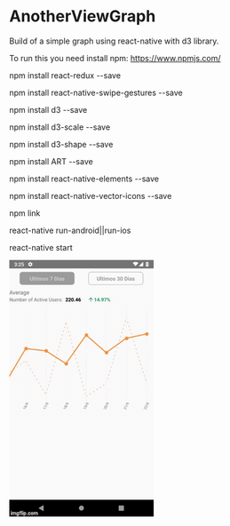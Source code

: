 # AnotherViewGraph

Build of a simple graph using react-native with d3 library.

To run this you need install npm: https://www.npmjs.com/

npm install react-redux --save

npm install react-native-swipe-gestures --save

npm install d3 --save

npm install d3-scale --save

npm install d3-shape --save

npm install ART --save

npm install react-native-elements --save

npm install react-native-vector-icons --save

npm link

react-native run-android||run-ios

react-native start

![](appTest.gif)
